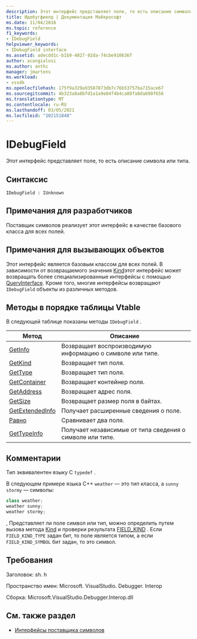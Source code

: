 ```yaml
---
description: Этот интерфейс представляет поле, то есть описание символа или типа.
title: Идебугфиелд | Документация Майкрософт
ms.date: 11/04/2016
ms.topic: reference
f1_keywords:
- IDebugField
helpviewer_keywords:
- IDebugField interface
ms.assetid: adecdd1c-b1b9-4027-92da-74cbe910636f
author: acangialosi
ms.author: anthc
manager: jmartens
ms.workload:
- vssdk
ms.openlocfilehash: 175f9a329a93587873db7c76b53757ba715ace67
ms.sourcegitcommit: 4b323a8a8bfd1a1a9e84f4b4ca88fa8da690f656
ms.translationtype: MT
ms.contentlocale: ru-RU
ms.lasthandoff: 03/05/2021
ms.locfileid: "102151848"
---
```

# <a name="idebugfield"></a>IDebugField
Этот интерфейс представляет поле, то есть описание символа или типа.

## <a name="syntax"></a>Синтаксис

```
IDebugField : IUnknown
```

## <a name="notes-for-implementers"></a>Примечания для разработчиков
 Поставщик символов реализует этот интерфейс в качестве базового класса для всех полей.

## <a name="notes-for-callers"></a>Примечания для вызывающих объектов
 Этот интерфейс является базовым классом для всех полей. В зависимости от возвращаемого значения [Kind](../../../extensibility/debugger/reference/idebugfield-getkind.md)этот интерфейс может возвращать более специализированные интерфейсы с помощью [QueryInterface](/cpp/atl/queryinterface). Кроме того, многие интерфейсы возвращают `IDebugField` объекты из различных методов.

## <a name="methods-in-vtable-order"></a>Методы в порядке таблицы Vtable
 В следующей таблице показаны методы `IDebugField` .

|Метод|Описание|
|------------|-----------------|
|[GetInfo](../../../extensibility/debugger/reference/idebugfield-getinfo.md)|Возвращает воспроизводимую информацию о символе или типе.|
|[GetKind](../../../extensibility/debugger/reference/idebugfield-getkind.md)|Возвращает тип поля.|
|[GetType](../../../extensibility/debugger/reference/idebugfield-gettype.md)|Возвращает тип поля.|
|[GetContainer](../../../extensibility/debugger/reference/idebugfield-getcontainer.md)|Возвращает контейнер поля.|
|[GetAddress](../../../extensibility/debugger/reference/idebugfield-getaddress.md)|Возвращает адрес поля.|
|[GetSize](../../../extensibility/debugger/reference/idebugfield-getsize.md)|Возвращает размер поля в байтах.|
|[GetExtendedInfo](../../../extensibility/debugger/reference/idebugfield-getextendedinfo.md)|Получает расширенные сведения о поле.|
|[Равно](../../../extensibility/debugger/reference/idebugfield-equal.md)|Сравнивает два поля.|
|[GetTypeInfo](../../../extensibility/debugger/reference/idebugfield-gettypeinfo.md)|Получает независимые от типа сведения о символе или типе.|

## <a name="remarks"></a>Комментарии
 Тип эквивалентен языку C `typedef` .

 В следующем примере языка C++ `weather` — это тип класса, а `sunny` `stormy` — символы:

```cpp
class weather;
weather sunny;
weather stormy;
```

 , Представляет ли поле символ или тип, можно определить путем вызова метода [Kind](../../../extensibility/debugger/reference/idebugfield-getkind.md) и проверки результата [FIELD_KIND](../../../extensibility/debugger/reference/field-kind.md) . Если `FIELD_KIND_TYPE` задан бит, то поле является типом, а если `FIELD_KIND_SYMBOL` бит задан, то это символ.

## <a name="requirements"></a>Требования
 Заголовок: sh. h

 Пространство имен: Microsoft. VisualStudio. Debugger. Interop

 Сборка: Microsoft.VisualStudio.Debugger.Interop.dll

## <a name="see-also"></a>См. также раздел
- [Интерфейсы поставщика символов](../../../extensibility/debugger/reference/symbol-provider-interfaces.md)
